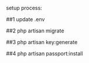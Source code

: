 setup process:

##1
update .env

##2
php artisan migrate

##3
php artisan key:generate

##4
php artisan passport:install